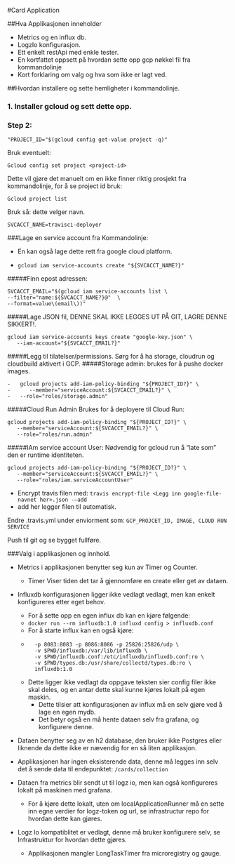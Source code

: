 #Card Application

##Hva Applikasjonen inneholder
- Metrics og en influx db.
- LogzIo konfigurasjon.
- Ett enkelt restApi med enkle tester.
- En kortfattet oppsett på hvordan sette opp gcp nøkkel fil fra kommandolinje
- Kort forklaring om valg og hva som ikke er lagt ved.

##Hvordan installere og sette hemligheter i kommandolinje.

### 1. Installer gcloud og sett dette opp.

### Step 2:

```"PROJECT_ID="$(gcloud config get-value project -q)"```
 
 Bruk eventuelt:
 
```Gcloud config set project <project-id>```

Dette vil gjøre det manuelt om en ikke finner riktig prosjekt fra kommandolinje, for å se project id bruk:

```Gcloud project list```

Bruk så: dette velger navn.

```SVCACCT_NAME=travisci-deployer```

###Lage en service account fra Kommandolinje:
- En kan også lage dette rett fra google cloud platform.

- ```gcloud iam service-accounts create "${SVCACCT_NAME?}"```

#####Finn epost adressen:

```
SVCACCT_EMAIL="$(gcloud iam service-accounts list \
--filter="name:${SVCACCT_NAME?}@"  \
--format=value\(email\))"
```

#####Lage JSON fil, DENNE SKAL IKKE LEGGES UT PÅ GIT, LAGRE DENNE SIKKERT!.
```
gcloud iam service-accounts keys create "google-key.json" \
   --iam-account="${SVCACCT_EMAIL?}"
```

#####Legg til tilatelser/permissions. Sørg for å ha storage, cloudrun og cloudbuild aktivert i GCP.
#####Storage admin: brukes for å pushe docker images.
```
-	gcloud projects add-iam-policy-binding "${PROJECT_ID?}" \
-	   --member="serviceAccount:${SVCACCT_EMAIL?}" \
-   --role="roles/storage.admin"
```

#####Cloud Run Admin Brukes for å deployere til Cloud Run:
```
gcloud projects add-iam-policy-binding "${PROJECT_ID?}" \
   --member="serviceAccount:${SVCACCT_EMAIL?}" \
   --role="roles/run.admin"
```

#####IAm service account User: Nødvendig for gcloud run å “late som” den er runtime identiteten.
```
gcloud projects add-iam-policy-binding "${PROJECT_ID?}" \
   --member="serviceAccount:${SVCACCT_EMAIL?}" \
   --role="roles/iam.serviceAccountUser"
```

- Encrypt travis filen med:
```travis encrypt-file <Legg inn google-file-navnet her>.json -–add```
- add her legger filen til automatisk.

Endre .travis.yml under enviorment som: ```GCP_PROJCET_ID, IMAGE, CLOUD RUN SERVICE```

Push til git og se bygget fullføre.


###Valg i applikasjonen og innhold.
- Metrics i applikasjonen benytter seg kun av Timer og Counter.
    - Timer Viser tiden det tar å gjennomføre en create eller get av dataen.
- Influxdb konfigurasjonen ligger ikke vedlagt vedlagt, men kan enkelt konfigureres etter eget behov.
    - For å sette opp en egen influx db kan en kjøre følgende:
    - ``docker run --rm influxdb:1.0 influxd config > influxdb.conf ``
    - For å starte influx kan en også kjøre: 
    - ``` docker run --name influxdb \
        -p 8083:8083 -p 8086:8086 -p 25826:25826/udp \
        -v $PWD/influxdb:/var/lib/influxdb \
        -v $PWD/influxdb.conf:/etc/influxdb/influxdb.conf:ro \
        -v $PWD/types.db:/usr/share/collectd/types.db:ro \
        influxdb:1.0
      ```
    - Dette ligger ikke vedlagt da oppgave teksten sier config filer ikke skal deles, og en antar dette skal kunne 
    kjøres lokalt på egen maskin.
        - Dette tilsier att konfigurasjonen av influx må en selv gjøre ved å lage en egen mydb.
        - Det betyr også en må hente dataen selv fra grafana, og konfigurere denne.
      
- Dataen benytter seg av en h2 database, den bruker ikke Postgres eller liknende da 
dette ikke er nævendig for en så liten applikasjon.
- Applikasjonen har ingen eksisterende data, denne må legges inn selv det å sende data til endepunktet: ``/cards/collection``
- Dataen fra metrics blir sendt ut til logz io, men kan også konfigureres lokalt på maskinen med grafana.
    - For å kjøre dette lokalt, uten om localApplicationRunner må en sette inn egne verdier for logz-token og url,
     se infrastructur repo for hvordan dette kan gjøres.
- Logz Io kompatiblitet er vedlagt, denne må bruker konfigurere selv, se Infrastruktur for hvordan dette gjøres.
    - Applikasjonen mangler LongTaskTimer fra microregistry og gauge.

